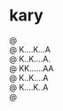 # kary

@ <br/>
@ K....K...A<br/>
@ K..K....A.<br/>
@ KK......AA<br/>
@ K..K....A<br/>
@ K....K..A<br/>
@ <br/>

<!--
@ .......
@ K..K..A   @@   @ @
@ K.K..A.@  @ @  @ @
@ KK...AA@  @@   @ @
@ K.K..A @  @ @   @
@ K..K.A @  @ @   @
@ .....
-->

